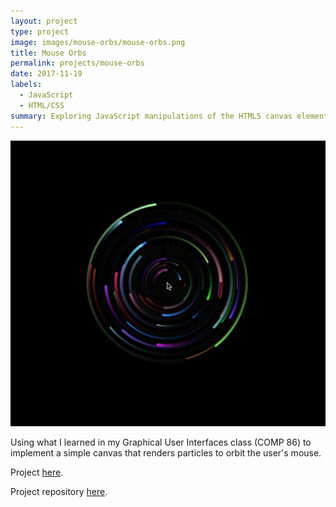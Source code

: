 ```yaml
---
layout: project
type: project
image: images/mouse-orbs/mouse-orbs.png
title: Mouse Orbs
permalink: projects/mouse-orbs
date: 2017-11-19
labels:
  - JavaScript
  - HTML/CSS
summary: Exploring JavaScript manipulations of the HTML5 canvas element.
---
```

<a href="https://will-hodge.github.io/mouse-orbs/">
  <img class="ui large rounded image " src="../images/mouse-orbs/video.gif">
</a>

Using what I learned in my Graphical User Interfaces class (COMP 86) to implement a simple canvas that renders particles to orbit the user's mouse.

Project [here](https://will-hodge.github.io/mouse-orbs/).

<i class="large github icon "></i>Project repository <a href="https://github.com/will-hodge/mouse-orbs">here</a>.

